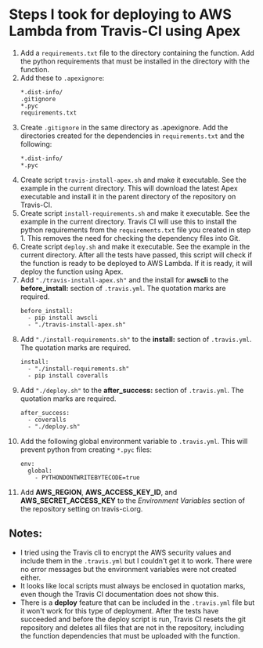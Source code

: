 # Steps I took for deploying to AWS Lambda from Travis-CI using Apex

1. Add a `requirements.txt` file to the directory containing the function. Add the python requirements that must be installed in the directory with the function.
2. Add these to `.apexignore`:
    ```
    *.dist-info/
    .gitignore
    *.pyc
    requirements.txt
    ```
3. Create `.gitignore` in the same directory as .apexignore. Add the directories created for the dependencies in `requirements.txt` and the following:
    ```
    *.dist-info/
    *.pyc
    ```
4. Create script `travis-install-apex.sh` and make it executable. See the example in the current directory. This will download the latest Apex executable and install it in the parent directory of the repository on Travis-CI.
5. Create script `install-requirements.sh` and make it executable. See the example in the current directory. Travis CI will use this to install the python requirements from the `requirements.txt` file you created in step 1. This removes the need for checking the dependency files into Git.
6. Create script `deploy.sh` and make it executable. See the example in the current directory. After all the tests have passed, this script will check if the function is ready to be deployed to AWS Lambda. If it is ready, it will deploy the function using Apex.
7. Add `"./travis-install-apex.sh"` and the install for __awscli__ to the __before_install:__ section of `.travis.yml`. The quotation marks are required.
    ```
    before_install:
      - pip install awscli
      - "./travis-install-apex.sh"
    ```
8. Add `"./install-requirements.sh"` to the __install:__ section of `.travis.yml`. The quotation marks are required.
    ```
    install:
      - "./install-requirements.sh"
      - pip install coveralls
    ```
9. Add `"./deploy.sh"` to the __after_success:__ section of `.travis.yml`. The quotation marks are required.
    ```
    after_success:
      - coveralls
      - "./deploy.sh"
    ```
10. Add the following global environment variable to `.travis.yml`. This will prevent python from creating `*.pyc` files:
    ```
    env:
      global:
        - PYTHONDONTWRITEBYTECODE=true
    ```
11. Add __AWS_REGION__, __AWS_ACCESS_KEY_ID__, and __AWS_SECRET_ACCESS_KEY__ to the _Environment Variables_ section of the repository setting on travis-ci.org.

## Notes:

* I tried using the Travis cli to encrypt the AWS security values and include them in the `.travis.yml` but I couldn't get it to work. There were no error messages but the environment variables were not created either.
* It looks like local scripts must always be enclosed in quotation marks, even though the Travis CI documentation does not show this.
* There is a __deploy__ feature that can be included in the `.travis.yml` file but it won't work for this type of deployment. After the tests have succeeded and before the deploy script is run, Travis CI resets the git repository and deletes all files that are not in the repository, including the function dependencies that must be uploaded with the function.

